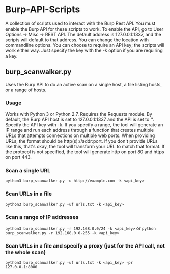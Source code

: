 # Burp-API-Scripts
A collection of scripts used to interact with the Burp Rest API. You must enable the Burp API for these scripts to work. To enable the API, go to User Options -> Misc -> REST API. The default address is 127.0.0.1:1337, and the scripts will default to that address. You can change the location with commandline options. You can choose to require an API key; the scripts will work either way. Just specify the key with the -k option if you are requiring a key.

## burp_scanwalker.py
Uses the Burp API to do an active scan on a single host, a file listing hosts, or a range of hosts.

### Usage
Works with Python 3 or Python 2.7. Requires the Requests module. By default, the Burp API host is set to 127.0.0.1:1337 and the API is set to ''. Specify the API key with -k. If you specify a range, the tool will generate an IP range and run each address through a function that creates multiple URLs that attempts connections on multiple web ports. When providing URLs, the format should be http(s)://addr:port. If you don't provide URLs like this, that's okay, the tool will transform your URL to match that format. If the protocol is not specified, the tool will generate http on port 80 and https on port 443.

### Scan a single URL
`python3 burp_scanwalker.py -u http://example.com -k <api_key>`

### Scan URLs in a file
`python3 burp_scanwalker.py -uf urls.txt -k <api_key>`

### Scan a range of IP addresses
`python3 burp_scanwalker.py -r 192.168.0.0/24 -k <api_key>`
or
`python burp_scanwalker.py -r 192.168.0.0-255 -k <api_key>`

### Scan URLs in a file and specify a proxy (just for the API call, not the whole scan)
`python3 burp_scanwalker.py -uf urls.txt -k <api_key> -pr 127.0.0.1:8080`
